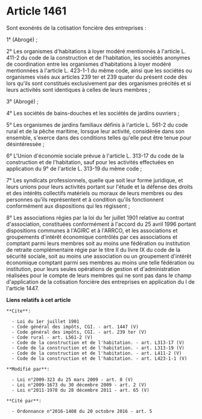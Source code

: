 # Article 1461

Sont exonérés de la cotisation foncière des entreprises : 

1° (Abrogé) ; 

2° Les organismes d'habitations à loyer modéré mentionnés à l'article L. 411-2 du code de la construction et de l'habitation,
les sociétés anonymes de coordination entre les organismes d'habitations à loyer modéré mentionnées à l'article L. 423-1-1 du
même code, ainsi que les sociétés ou organismes visés aux articles 239 ter et 239 quater du présent code dès lors qu'ils sont
constitués exclusivement par des organismes précités et si leurs activités sont identiques à celles de leurs membres ; 

3° (Abrogé) ; 

4° Les sociétés de bains-douches et les sociétés de jardins ouvriers ; 

5° Les organismes de jardins familiaux définis à l'article L. 561-2 du code rural et de la pêche maritime, lorsque leur
activité, considérée dans son ensemble, s'exerce dans des conditions telles qu'elle peut être tenue pour désintéressée ; 

6° L'Union d'économie sociale prévue à l'article L. 313-17 du code de la construction et de l'habitation, sauf pour les
activités effectuées en application du 9° de l'article L. 313-19 du même code ; 

7° Les syndicats professionnels, quelle que soit leur forme juridique, et leurs unions pour leurs activités portant sur
l'étude et la défense des droits et des intérêts collectifs matériels ou moraux de leurs membres ou des personnes qu'ils
représentent et à condition qu'ils fonctionnent conformément aux dispositions qui les régissent ; 

8° Les associations régies par la loi du 1er juillet 1901 relative au contrat d'association, constituées conformément à
l'accord du 25 avril 1996 portant dispositions communes à l'AGIRC et à l'ARRCO, et les associations et groupements d'intérêt
économique contrôlés par ces associations et comptant parmi leurs membres soit au moins une fédération ou institution de
retraite complémentaire régie par le titre II du livre IX du code de la sécurité sociale, soit au moins une association ou un
groupement d'intérêt économique comptant parmi ses membres au moins une telle fédération ou institution, pour leurs seules
opérations de gestion et d'administration réalisées pour le compte de leurs membres qui ne sont pas dans le champ
d'application de la cotisation foncière des entreprises en application du I de l'article 1447.

**Liens relatifs à cet article**

	**Cite**:

	  - Loi du 1er juillet 1901
	  - Code général des impôts, CGI. - art. 1447 (V)
	  - Code général des impôts, CGI. - art. 239 ter (V)
	  - Code rural - art. L561-2 (V)
	  - Code de la construction et de l'habitation. - art. L313-17 (V)
	  - Code de la construction et de l'habitation. - art. L313-19 (V)
	  - Code de la construction et de l'habitation. - art. L411-2 (V)
	  - Code de la construction et de l'habitation. - art. L423-1-1 (V)

	**Modifié par**:

	  - Loi n°2009-323 du 25 mars 2009 - art. 8 (V)
	  - Loi n°2009-1673 du 30 décembre 2009 - art. 2 (V)
	  - Loi n°2011-1978 du 28 décembre 2011 - art. 65 (V)

	**Cité par**:

	  - Ordonnance n°2016-1408 du 20 octobre 2016 - art. 5
